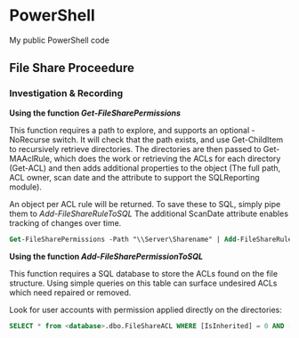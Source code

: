 # PowerShell
My public PowerShell code

## File Share Proceedure

### Investigation & Recording

**Using the function _Get-FileSharePermissions_**

This function requires a path to explore, and supports an optional -NoRecurse switch.
It will check that the path exists, and use Get-ChildItem to recursively retrieve directories.
The directories are then passed to Get-MAAclRule, which does the work or retrieving the ACLs for each directory (Get-ACL) and then adds additional properties to the object (The full path, ACL owner, scan date and the attribute to support the SQLReporting module).

An object per ACL rule will be returned. To save these to SQL, simply pipe them to _Add-FileShareRuleToSQL_
The additional ScanDate attribute enables tracking of changes over time.

```ps
Get-FileSharePermissions -Path "\\Server\Sharename" | Add-FileShareRuleToSQL`
```

**Using the function _Add-FileSharePermissionToSQL_**

This function requires a SQL database to store the ACLs found on the file structure.
Using simple queries on this table can surface undesired ACLs which need repaired or removed.

Look for user accounts with permission applied directly on the directories:

```sql
SELECT * from <database>.dbo.FileShareACL WHERE [IsInherited] = 0 AND [IdentityReference] not like '<Domain>\SHARE_%'
```
